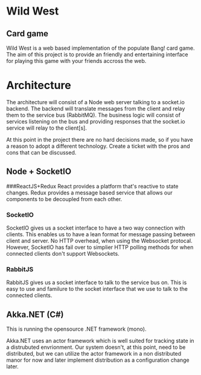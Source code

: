 # Wild West
## Card game 

Wild West is a web based implementation of the populate Bang! card game. The 
aim of this project is to provide an friendly and entertaining interface for 
playing this game with your friends accross the web.


# Architecture

The architecture will consist of a Node web server talking to a socket.io backend. The backend will translate messages from the client and relay them to the service bus (RabbitMQ). The business logic will consist of services listening on the bus and providing responses that the socket.io service will relay to the client[s]. 

At this point in the project there are no hard decisions made, so if you have a reason to adopt a different technology. Create a ticket with the pros and cons that can be discussed. 

## Node + SocketIO
###ReactJS+Redux
React provides a platform that's reactive to state changes. Redux provides a message based service that allows our components to be decoupled from each other. 

### SocketIO
SocketIO gives us a socket interface to have a two way connection with clients. This enables us to have a lean format for message passing between client and server. No HTTP overhead, when using the Websocket protocal. However, SocketIO has fail over to simplier HTTP polling methods for when connected clients don't support Websockets. 

### RabbitJS
RabbitJS gives us a socket interface to talk to the service bus on. This is easy to use and familure to the socket interface that we use to talk to the connected clients.

## Akka.NET (C#)
This is running the opensource .NET framework (mono).

Akka.NET uses an actor framework which is well suited for tracking state in a distrubuted envrionment. Our system doesn't, at this point, need to be distributed, but we can utilize the actor framework in a non distributed manor for now and later implement distribution as a configuration change later.  
